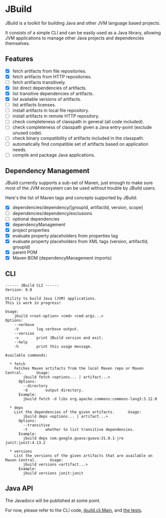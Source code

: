 # JBuild

JBuild is a toolkit for building Java and other JVM language based projects.

It consists of a simple CLI and can be easily used as a Java library, allowing JVM applications
to manage other Java projects and dependencies themselves.

## Features

- [x] fetch artifacts from file repositories.
- [x] fetch artifacts from HTTP repositories.
- [ ] fetch artifacts transitively.
- [x] list direct dependencies of artifacts.
- [x] list transitive dependencies of artifacts.
- [x] list available versions of artifacts.
- [ ] list artifacts licenses.
- [ ] install artifacts in local file repository.
- [ ] install artifacts in remote HTTP repository.
- [ ] check completeness of classpath in general (all code included).
- [ ] check completeness of classpath given a Java entry-point (exclude unused code).
- [ ] check binary compatibility of artifacts included in the classpath.
- [ ] automatically find compatible set of artifacts based on application needs.
- [ ] compile and package Java applications.

## Dependency Management

JBuild currently supports a sub-set of Maven, just enough to make sure most of the JVM ecosystem can be used without
trouble by JBuild users.

Here's the list of Maven tags and concepts supported by JBuild:

- [x] dependencies/dependency/[groupId, artifactId, version, scope]
- [ ] dependencies/dependency/exclusions
- [ ] optional dependencies
- [x] dependencyManagement
- [x] project properties
- [x] evaluate property placeholders from properties tag 
- [x] evaluate property placeholders from XML tags (version, artifactId, groupId)
- [x] parent POM
- [x] Maven BOM (dependencyManagement imports)

## CLI

```
------ JBuild CLI ------
Version: 0.0

Utility to build Java (JVM) applications.
This is work in progress!

Usage:
    jbuild <root-option> <cmd> <cmd-args...> 
Options:
    --verbose
    -V        log verbose output.
    --version
    -v        print JBuild version and exit.
    --help
    -h        print this usage message.

Available commands:

  * fetch
    Fetches Maven artifacts from the local Maven repo or Maven Central.      Usage:
        jbuild fetch <options... | artifact...>
      Options:
        --directory
        -d        output directory.
      Example:
        jbuild fetch -d libs org.apache.commons:commons-lang3:3.12.0

  * deps
    List the dependencies of the given artifacts.      Usage:
        jbuild deps <options... | artifact...>
      Options:
        --transitive
        -t        whether to list transitive dependencies.
      Example:
        jbuild deps com.google.guava:guava:31.0.1-jre junit:junit:4.13.2

  * versions
    List the versions of the given artifacts that are available on Maven Central.      Usage:
        jbuild versions <artifact...>
      Example:
        jbuild versions junit:junit
```

## Java API

The Javadocs will be published at some point.

For now, please refer to the CLI code, [jbuild.cli.Main](src/main/java/jbuild/cli/Main.java),
and [the tests](src/test/java/jbuild/).
